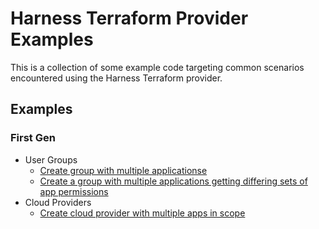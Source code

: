 # Harness Terraform Provider Examples

This is a collection of some example code targeting common scenarios encountered using the Harness Terraform provider.

## Examples

### First Gen
* User Groups
  * [Create group with multiple applicationse](first-gen/user-group/set-multiple-applications)
  * [Create a group with multiple applications getting differing sets of app permissions](first-gen/user-group/add-multiple-apps-with-different-perms)
* Cloud Providers
  * [Create cloud provider with multiple apps in scope](first-gen/cloud-provider/multiple-apps-in-scope)

